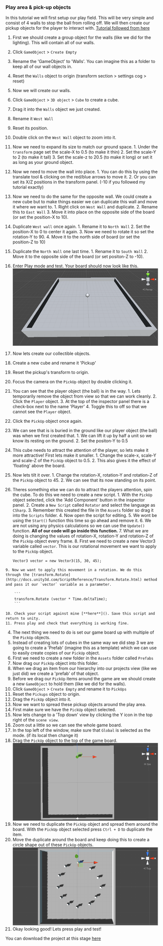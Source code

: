 ### Play area & pick-up objects
In this tutorial we will first setup our play field. This will be very simple and consist of 4 walls to stop the ball from rolling off. We will then create our pickup objects for the player to interact with.
[Tutorial followed from here](https://www.youtube.com/watch?v=4l2YJsgmusI)

1. First we should create a group object for the walls (like we did for the lighting). This will contain all of our walls.
  1. Click `GameObject` > `Create Empty`
  2. Rename the 'GameObject' to 'Walls'. You can imagine this as a folder to keep all of our wall objects in.
  3. Reset the `Walls` object to origin (transform section > settings cog > reset)
2. Now we will create our walls.
  1. Click `GameObject` > `3D object` > `Cube` to create a cube.
  2. Drag it into the `Walls` object we just created.
  3. Rename it `West Wall`
  4. Reset its position.
  5. Double click on the `West Wall` object to zoom into it.
  6. Now we need to expand its size to match our ground space.
    1. Under the `transform` page set the scale-X to 0.5 (to make it thin)
    2. Set the scale-Y to 2 (to make it tall)
    3. Set the scale-z to 20.5 (to make it long) or set it as long as your ground object.
  7. Now we need to move the wall into place.
    1. You can do this by using the translate tool & clicking on the red/blue arrows to move it.
    2. Or you can set its X/Z positions in the transform panel. (-10 if you followed my tutorial exactly)
  8. Now we need to do the same for the opposite wall. We could create a new cube but to make things easier we can duplicate this wall and move it where we want to.
    1. Right click on `West Wall` and duplicate.
    2. Rename this to `East Wall`
    3. Move it into place on the opposite side of the board (or set the position-X to 10).
  9. Duplicate `West wall` once again.
    1. Rename it to `North Wall`
    2. Set the position-X to 0 to center it again.
    3. Now we need to rotate it so set the rotation-Y to 90.
    4. Move it to the north side of board (or set the position-Z to 10)
  10. Duplicate the `North Wall` one last time.
    1. Rename it to `South Wall`
    2. Move it to the opposite side of the board (or set positon-Z to -10).
  11. Enter Play mode and test. Your board should now look like this.
      ![Board image](../imgs/board.png)
3. Now lets create our collectible objects.
  1. Create a new cube and rename it 'Pickup'
  2. Reset the pickup's transform to origin.
  3. Focus the camera on the `PickUp` object by double clicking it.
  4. You can see that the player object (the ball) is in the way.
    1. Lets temporarily remove the object from view so that we can work cleanly.
    2. Click the `Player` object.
    3. At the top of the inspector panel there is a check-box next to the name 'Player'
    4. Toggle this to off so that we cannot see the `Player` object.
  5. Click the `PickUp` object once again.
  6. We can see that is is buried in the ground like our player object (the ball) was when we first created that.
    1. We can lift it up by half a unit so we know its resting on the ground.
    2. Set the positon-Y to 0.5
  7. This cube needs to attract the attention of the player, so lets make it more attractive! First lets make it smaller.
    1. Change the scale-x, scale-Y and scale-Z of the `PickUp` object to 0.5.
    2. This also gives it the effect of 'floating' above the board.
  8. Now lets tilt it over.
    1. Change the rotation-X, rotation-Y and rotation-Z of the `PickUp` object to 45.
    2. We can see that its now standing on its point.
  9. Theres something else we can do to attract the players attention, spin the cube. To do this we need to create a new script.
    1. With the `PickUp` object selected, click the 'Add Component' button in the inspector panel.
    2. Create a `New Script` called `Rotator` and select the language as `CSharp`.
    3. Remember this created the file in the `Assets` folder so drag it into the `Scripts` folder.
    4. Now open the script for editing.
    5. We wont be using the `Start()` function this time so go ahead and remove it.
    6. We are not using any physics calculations so we can use the `Update()` function. **All of our code will go inside this function.**
    7. What we are doing is changing the values of rotation-X, rotation-Y and rotation-Z of the `PickUp` object every frame.
    8. First we need to create a new Vector3 variable called `vector`. This is our rotational movement we want to apply to the `PickUp` object.

        ```
        Vector3 vector = new Vector3(15, 30, 45);
        ```

    9. Now we want to apply this movement in a rotation. We do this through the [transform.Rotate](http://docs.unity3d.com/ScriptReference/Transform.Rotate.html) method and pass it our `vector` variable as a parameter.

        ```
        transform.Rotate (vector * Time.deltaTime);
        ```

    10. Check your script against mine [**here**](). Save this script and return to unity.
    11. Press play and check that everything is working fine.
4. The next thing we need to do is set our game board up with multiple of the `PickUp` objects.
  1. Instead of creating lots of cubes in the same way we did step 3 we are going to create a 'Prefab' (imagine this as a template) which we can use to easily create copies of our `PickUp` object.
  2. First we need to create a new folder in the `Assets` folder called `Prefabs`
  3. Now drag our `PickUp` object into this folder.
  4. When we drag an item from our hierarchy into our projects view (like we just did) we create a 'prefab' of that object.
  5. Before we drag our `PickUp` items around the game are we should create a new `GameObject` to hold them (like we did for the walls).
  6. Click `GameObject` > `Create Empty` and rename it to `PickUps`
  7. Reset the `Pickups` object to origin.
  8. Drag the `PickUp` object into it.
5. Now we want to spread these pickup objects around the play area.
  1. First make sure we have the `PickUp` object selected.
  2. Now lets change to a 'Top down' view by clicking the Y icon in the top right of the `scene view`.
  3. Zoom out a little so we can see the whole game board.
  4. In the top left of the window, make sure that `Global` is selected as the mode. (if its local then change it)
  5. Drag the `PickUp` object to the top of the game board.
      ![Pickup 1](../imgs/pickup1.png)
  6. Now we need to duplicate the `PickUp` object and spread them around the board. With the `PickUp` object selected press `Ctrl + D` to duplicate the item.
  7. Move the duplicate around the board and keep doing this to create a circle shape out of these `PickUp` objects.
      ![Pickup 2](../imgs/pickup2.png)
  8. Okay looking good! Lets press play and test!


You can download the project at this stage [here](https://github.com/Mattie432/Roll-a-ball/releases/tag/v0.4)
